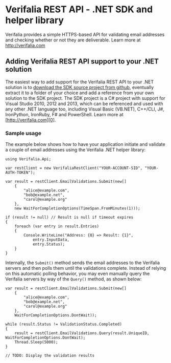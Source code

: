 Verifalia REST API - .NET SDK and helper library
================================================

Verifalia provides a simple HTTPS-based API for validating email addresses and checking whether or not they are deliverable. Learn more at http://verifalia.com

## Adding Verifalia REST API support to your .NET solution ##

The easiest way to add support for the Verifalia REST API to your .NET solution is to [download the SDK source project from github][1], eventually extract
it to a folder of your choice and add a reference from your own solution to the SDK project. The SDK project is a C# project with support for Visual Studio
2010, 2012 and 2013, which can be referenced and used with any other .NET language too, including Visual Basic (VB.NET), C++/CLI, J#, IronPython, IronRuby, F# and PowerShell.
Learn more at [http://verifalia.com][0].

### Sample usage ###

The example below shows how to have your application initiate and validate a couple of email addresses using the Verifalia .NET helper library:

	using Verifalia.Api;
	
	var restClient = new VerifaliaRestClient("YOUR-ACCOUNT-SID", "YOUR-AUTH-TOKEN");

	var result = restClient.EmailValidations.Submit(new[]
		{
			"alice@example.com",
			"bob@example.net",
			"carol@example.org"
		},
		new WaitForCompletionOptions(TimeSpan.FromMinutes(1)));

	if (result != null) // Result is null if timeout expires
	{
		foreach (var entry in result.Entries)
		{
			Console.WriteLine("Address: {0} => Result: {1}",
				entry.InputData,
				entry.Status);
		}
	}

Internally, the `Submit()` method sends the email addresses to the Verifalia servers and then polls them until the validations complete.
Instead of relying on this automatic polling behavior, you may even manually query the Verifalia servers by way of the `Query()` method, as shown below:

	var result = restClient.EmailValidations.Submit(new[]
		{
			"alice@example.com",
			"bob@example.net",
			"carol@example.org"
		},
		WaitForCompletionOptions.DontWait));

	while (result.Status != ValidationStatus.Completed)
	{
		result = restClient.EmailValidations.Query(result.UniqueID, WaitForCompletionOptions.DontWait);
		Thread.Sleep(5000);
	}

	// TODO: Display the validation results

[0]: http://verifalia.com
[1]: https://github.com/verifalia/verifalia-csharp-sdk/archive/master.zip